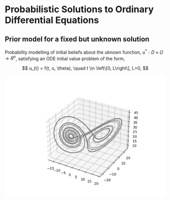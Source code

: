 # Probabilistic Solutions to Ordinary Differential Equations
## Prior model for a fixed but unknown solution 

Probability modelling of initial beliefs about the uknown function, $u^{*}: D \times \Omega \rightarrow R^{n}$, satisfying an ODE initial value problem of the form,

$$
u_{t} = f(t, u, \theta), \quad t \in \left\[0, L\right\], L>0,
$$

![Lorenzt system](https://github.com/betochalo/Bayesian_project/blob/main/img/Figure_3.png)

